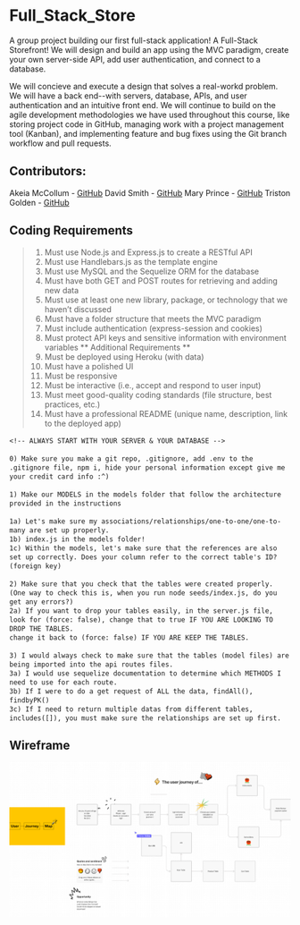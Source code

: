 # Full_Stack_Store

A group project building our first full-stack application! A Full-Stack Storefront! We will design and build an app using the MVC paradigm, create your own server-side API, add user authentication, and connect to a database.

We will concieve and execute a design that solves a real-workd problem.  We will have a back end--with servers, database, APIs, and user authentication and an intuitive front end. We will continue to build on the agile development methodologies we have used throughout this course, like storing  project code in GitHub, managing work with a project management tool (Kanban), and implementing feature and bug fixes using the Git branch workflow and pull requests.

## Contributors: 
Akeia McCollum - [GitHub](https://github.com/DrMcCollum5)
David Smith    - [GitHub](https://github.com/DoodleBoops)
Mary Prince    - [GitHub](https://github.com/Cheez0id)
Triston Golden - [GitHub](https://github.com/TGolden95)

## Coding Requirements

>1. Must use Node.js and Express.js to create a RESTful API
>2. Must use Handlebars.js as the template engine
>3. Must use MySQL and the Sequelize ORM for the database
>4. Must have both GET and POST routes for retrieving and adding new data
>5. Must use at least one new library, package, or technology that we haven’t discussed
>6. Must have a folder structure that meets the MVC paradigm
>7. Must include authentication (express-session and cookies)
>8. Must protect API keys and sensitive information with environment variables
** Additional Requirements **
>9. Must be deployed using Heroku (with data)
>10. Must have a polished UI
>11. Must be responsive
>12. Must be interactive (i.e., accept and respond to user input)
>13. Must meet good-quality coding standards (file structure, best practices, etc.)
>14. Must have a professional README (unique name, description, link to the deployed app)

```
<!-- ALWAYS START WITH YOUR SERVER & YOUR DATABASE -->

0) Make sure you make a git repo, .gitignore, add .env to the .gitignore file, npm i, hide your personal information except give me your credit card info :^) 

1) Make our MODELS in the models folder that follow the architecture 
provided in the instructions

1a) Let's make sure my associations/relationships/one-to-one/one-to-many are set up properly. 
1b) index.js in the models folder!
1c) Within the models, let's make sure that the references are also set up correctly. Does your column refer to the correct table's ID? (foreign key)

2) Make sure that you check that the tables were created properly. (One way to check this is, when you run node seeds/index.js, do you get any errors?)
2a) If you want to drop your tables easily, in the server.js file, look for (force: false), change that to true IF YOU ARE LOOKING TO DROP THE TABLES. 
change it back to (force: false) IF YOU ARE KEEP THE TABLES. 

3) I would always check to make sure that the tables (model files) are being imported into the api routes files.
3a) I would use sequelize documentation to determine which METHODS I need to use for each route.
3b) If I were to do a get request of ALL the data, findAll(), findbyPK()
3c) If I need to return multiple datas from different tables, includes([]), you must make sure the relationships are set up first.
```



## Wireframe
![Wireframe](Assets/Images/Wireframe.png "Wireframe")

